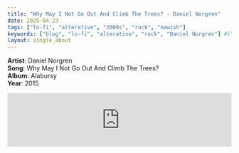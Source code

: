```yaml
---
title: "Why May I Not Go Out And Climb The Trees? - Daniel Norgren"
date: 2025-04-23
tags: ["lo-fi", "alterative", "2000s", "rock", "newish"] 
keywords: ["blog", "lo-fi", "alterative", "rock", "Daniel Norgren"] #["indie-rock", "alterative", "rock", "lo-fi", "new", "60s", "70s", "80s", "90s", "2000s", "2010s", "2020s"]
layout: single_about
---
```


**Artist**: Daniel Norgren \
**Song**: Why May I Not Go Out And Climb The Trees? \
**Album**: Alabursy \
**Year**: 2015

<iframe style="border: 0; width: 100%; height: 120px;" src="https://bandcamp.com/EmbeddedPlayer/album=937279800/size=large/bgcol=ffffff/linkcol=0687f5/tracklist=false/artwork=small/track=1365363385/transparent=true/" seamless><a href="https://danielnorgren.bandcamp.com/album/alabursy-2015">Alabursy (2015) by Daniel Norgren</a></iframe>